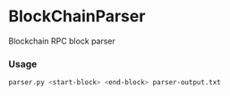 # BlockChainParser
Blockchain RPC block parser

### Usage

```bash
parser.py <start-block> <end-block> parser-output.txt
```

